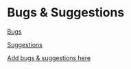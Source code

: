 # Bugs & Suggestions

[Bugs](../../projects/1)

[Suggestions](../../projects/2)

[Add bugs & suggestions here](../../issues)
